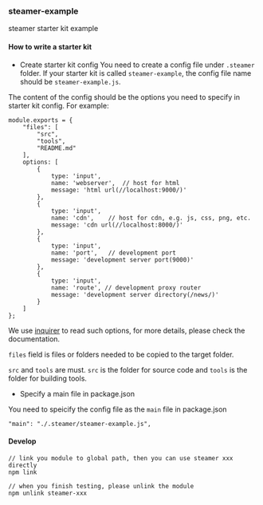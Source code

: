 ### steamer-example

steamer starter kit example

#### How to write a starter kit

* Create starter kit config
You need to create a config file under `.steamer` folder. If your starter kit is called `steamer-example`, the config file name should be `steamer-example.js`.

The content of the config should be the options you need to specify in starter kit config. For example:

```
module.exports = {
    "files": [
        "src",
        "tools",
        "README.md"
    ],
    options: [
    	{
            type: 'input',
            name: 'webserver',  // host for html
            message: 'html url(//localhost:9000/)'
        },
        {
            type: 'input',
            name: 'cdn',	// host for cdn, e.g. js, css, png, etc.
            message: 'cdn url(//localhost:8000/)'
        },
    	{
            type: 'input',
            name: 'port',	// development port
            message: 'development server port(9000)'
        },
        {
            type: 'input',
            name: 'route', // development proxy router
            message: 'development server directory(/news/)'
        }
    ]
};
```

We use [inquirer](https://github.com/sboudrias/Inquirer.js) to read such options, for more details, please check the documentation.

`files` field is files or folders needed to be copied to the target folder.

`src` and `tools` are must. `src` is the folder for source code and `tools` is the folder for building tools.


* Specify a main file in package.json

You need to speicify the config file as the `main` file in package.json

```
"main": "./.steamer/steamer-example.js",
```

#### Develop
```
// link you module to global path, then you can use steamer xxx directly
npm link

// when you finish testing, please unlink the module
npm unlink steamer-xxx

```
